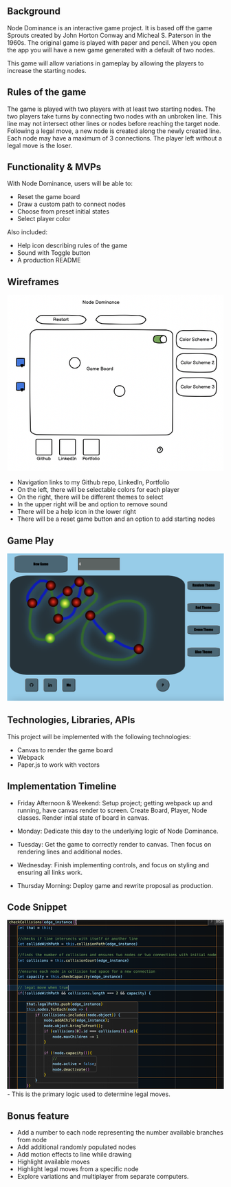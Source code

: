 ## Background

Node Dominance is an interactive game project.  It is based off the game Sprouts created by John Horton Conway and Micheal S. Paterson in the 1960s. The original game is played with paper and pencil. When you open the app you will have a new game generated with a default of two nodes.

This game will allow variations in gameplay by allowing the players to increase the starting nodes.

## Rules of the game

The game is played with two players with at least two starting nodes.  The two players take turns by connecting two nodes with an unbroken line.  This line may not intersect other lines or nodes before reaching the target node.  Following a legal move, a new node is created along the newly created line.  Each node may have a maximum of 3 connections.  The player left without a legal move is the loser.

## Functionality & MVPs

With Node Dominance, users will be able to:

- Reset the game board
- Draw a custom path to connect nodes
- Choose from preset initial states
- Select player color

Also included:
- Help icon describing rules of the game
- Sound with Toggle button
- A production README

## Wireframes

<p align="center">
<img src="./wireframe.png" />
</p>

- Navigation links to my Github repo, LinkedIn, Portfolio
- On the left, there will be selectable colors for each player
- On the right, there will be different themes to select
- In the upper right will be and option to remove sound
- There will be a help icon in the lower right
- There will be a reset game button and an option to add starting nodes

## Game Play

<p align="center">
<img src="./screenShot.png" />
</p>

## Technologies, Libraries, APIs

This project will be implemented with the following technologies:
- Canvas to render the game board
- Webpack
- Paper.js to work with vectors

## Implementation Timeline
- Friday Afternoon & Weekend: Setup project; getting webpack up and running, have canvas render to screen.  Create Board, Player, Node classes.  Render intial state of board in canvas.

- Monday:  Dedicate this day to the underlying logic of Node Dominance.  

- Tuesday: Get the game to correctly render to canvas.  Then focus on rendering lines and additional nodes.

- Wednesday: Finish implementing controls, and focus on styling and ensuring all links work.

- Thursday Morning: Deploy game and rewrite proposal as production.

## Code Snippet
<img src="./static/images/codeExample.png" />
- This is the primary logic used to determine legal moves.  

## Bonus feature
- Add a number to each node representing the number available branches from node
- Add additional randomly populated nodes
- Add motion effects to line while drawing
- Highlight available moves
- Highlight legal moves from a specific node
- Explore variations and multiplayer from separate computers.
